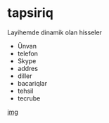 # tapsiriq

Layihemde dinamik olan hisseler

- Ünvan
- telefon
- Skype
- addres
- diller
- bacariqlar
- tehsil
- tecrube

[img](/Screenshot_1.jpg)
